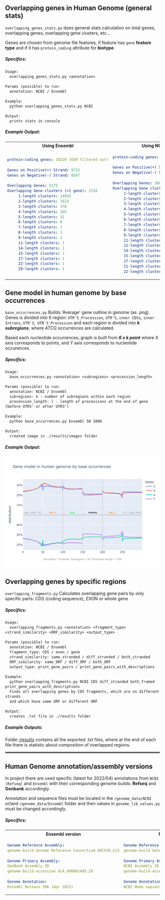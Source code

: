  

## Overlapping genes in Human Genome (general stats)
`overlapping_genes_stats.py` does general stats calculation on total genes, overlapping genes, overlapping gene clusters, etc... 

Genes are chosen from genome file features, if feature has `gene` **feature type** and if it has `protein_coding` attribute for **biotype**.

##### _Specifics:_
```text
Usage:
  overlapping_genes_stats.py <annotation>

Params (possible) to run:
  annotation: NCBI / Ensembl

Example:
  python overlapping_genes_stats.py NCBI

Output:
  prints stats in console
```
##### _Example Output:_
 
<table>
<tr>
<th> Using Ensembl </th>
<th> Using NCBI (Refseq) </th>
</tr>
<tr>
<td> 

```yaml
protein-coding genes: 19220 (650 filtered out)

Genes on Positive(+) Strand: 9713
Genes on Negative(-) Strand: 9507

Overlapping Genes: 5175
Overlapping Gene clusters (>1 gene): 2158
     1-length clusters: 14045
     2-length clusters: 1623
     3-length clusters: 376
     4-length clusters: 105
     5-length clusters: 31
     6-length clusters: 6
     7-length clusters: 7
     8-length clusters: 3
     9-length clusters: 1
     11-length clusters: 1
     14-length clusters: 1
     15-length clusters: 1
     17-length clusters: 1
     22-length clusters: 1
     29-length clusters: 1

```
</td>
<td>

```yaml
protein-coding genes: 19235 (611 filtered out)

Genes on Positive(+) Strand: 9743
Genes on Negative(-) Strand: 9492

Overlapping Genes: 3860
Overlapping Gene clusters (>1 gene): 1692
     1-length clusters: 15375
     2-length clusters: 1408
     3-length clusters: 222
     4-length clusters: 33
     5-length clusters: 8
     6-length clusters: 7
     7-length clusters: 5
     8-length clusters: 1
     9-length clusters: 1
     11-length clusters: 1
     12-length clusters: 1
     14-length clusters: 1
     15-length clusters: 1
     17-length clusters: 1
     21-length clusters: 1
     22-length clusters: 1
```

</td>
</tr>
</table>
 
## Gene model in human genome by base occurrences 
 `base_occurrences.py` Builds 'Average' gene outline in genome (as .png).
  Genes is divided into 6 region: `UTR'5_Procession`, `UTR'5`, `inner CDSs`, `inner Introns`, `UTR'3`,` UTR'3_Procession`
  and each region is divided into _**k subregions**_, where _ATCG_ occurrences are calculated.
  
Based each nucleotide occurrences, graph is built from _**6 x k point**_
  where X axis corresponds to points, and Y axis corresponds  to nucleotide occurences.
##### _Specifics:_
```text 
Usage:
  base_occurrences.py <annotation> <subregions> <procession_length>

Params (possible) to run:
  annotation: NCBI / Ensembl
  subregions: k - number of subregions within each region
  procession_length: l - length of processions at the end of gene (before UTR5' or after UTR3')

Example:
  python base_occurrences.py Ensembl 50 1000

Output:
  created image in ./results/images folder

```
##### _Example Output:_

![](results/images/Gene%20Outline%20(Ensembl%2C%20k%3D50%2C%20procc%3D1000).png)
 
## Overlapping genes by specific regions 
 `overlapping_fragments.py`  Calculates overlapping gene pairs by
  only specific parts: CDS (coding sequence), EXON or whole gene
##### _Specifics:_
```text 
Usage:
  overlapping_fragments.py <annotation> <fragment_type> <strand_similarity> <ORF_similarity> <output_type>

Params (possible) to run:
  annotation: NCBI / Ensembl
  fragment_type: CDS / exon / gene
  strand_similarity: same_stranded / diff_stranded / both_stranded
  ORF_similarity: same_ORF / diff_ORF / both_ORF
  output_type: print_gene_pairs / print_gene_pairs_with_descriptions

Example:
  python overlapping_fragments.py NCBI CDS diff_stranded both_framed print_gene_pairs_with_descriptions
  Finds all overlapping genes by CDS fragments, which are on different strands
  and which have same ORF or different ORF

Output:
  creates .txt file in ./results folder
```
##### _Example Outputs:_
Folder [/results](/results) contains all the exported .txt files, where at the end of each file
there is statistic about composition of overlapped regions.


<hr style="border:2px solid gray"> </hr>

## Human Genome annotation/assembly versions
In project there are used specific (latest for 2022/04) annotations from 
`NCBI (Refseq)` and `Ensembl` with their corresponding genome builds: **Refseq** and **Genbank** accordingly.

Annotation and sequence files must be located in the `/genome_data/NCBI` or/and `/genome_data/Ensembl` folder and then 
values in `genome_lib_values.py` must be changed accordingly. 
##### _Specifics:_
 

<table>
<tr>
<th> Ensembl version  </th>
<th> NCBI (Refseq) version </th>
</tr>
<tr>
<td> 

```yaml
Genome Reference Assembly:
genome-build Genome Reference Consortium GRCh38.p13

Genome Primary Assembly:
GenBank Assembly ID
genome-build-accession GCA_000001405.28  

Genome Annotation:
Ensembl Release 106 (Apr 2022)
```
</td>
<td>
 

```yaml 
Genome Reference Assembly:
genome-build Genome Reference Consortium GRCh38.p14

Genome Primary Assembly:
NCBI Assembly ID 
genome-build-accession GCF_000001405.40

Genome Annotation:
NCBI Homo sapiens Annotation Release 110 (06/04/2022)

```
 

</td>
</tr>
</table>